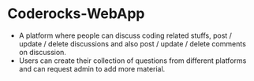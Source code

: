 # Coderocks-WebApp

* A platform where people can discuss coding related stuffs, post / update / delete discussions and also post / update / delete comments on discussion.
* Users can create their collection of questions from different platforms and can request admin to add more material.


